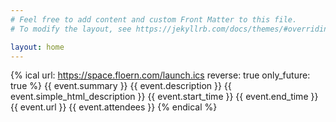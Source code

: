 ```yaml
---
# Feel free to add content and custom Front Matter to this file.
# To modify the layout, see https://jekyllrb.com/docs/themes/#overriding-theme-defaults

layout: home
---
```


{% ical url: https://space.floern.com/launch.ics reverse: true only_future: true %}
  {{ event.summary }}
  {{ event.description }}
  {{ event.simple_html_description }}
  {{ event.start_time }}
  {{ event.end_time }}
  {{ event.url }}
  {{ event.attendees }}
{% endical %}